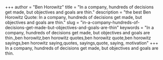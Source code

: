+++
author = "Ben Horowitz"
title = "In a company, hundreds of decisions get made, but objectives and goals are thin."
description = "the best Ben Horowitz Quote: In a company, hundreds of decisions get made, but objectives and goals are thin."
slug = "in-a-company-hundreds-of-decisions-get-made-but-objectives-and-goals-are-thin"
keywords = "In a company, hundreds of decisions get made, but objectives and goals are thin.,ben horowitz,ben horowitz quotes,ben horowitz quote,ben horowitz sayings,ben horowitz saying,quotes, sayings,quote, saying, motivation"
+++
In a company, hundreds of decisions get made, but objectives and goals are thin.
